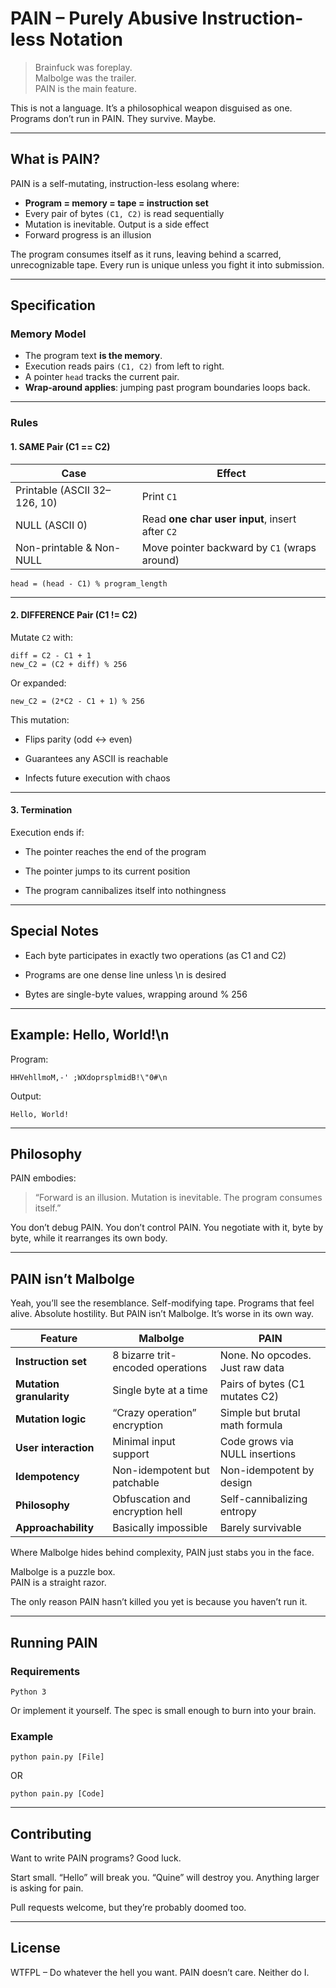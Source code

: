 # PAIN – Purely Abusive Instruction-less Notation

> Brainfuck was foreplay.  
> Malbolge was the trailer.  
> PAIN is the main feature.  

This is not a language. It’s a philosophical weapon disguised as one.  
Programs don’t run in PAIN. They survive. Maybe.  

---

## What is PAIN?

PAIN is a self-mutating, instruction-less esolang where:

- **Program = memory = tape = instruction set**
- Every pair of bytes `(C1, C2)` is read sequentially
- Mutation is inevitable. Output is a side effect
- Forward progress is an illusion

The program consumes itself as it runs, leaving behind a scarred, unrecognizable tape. Every run is unique unless you fight it into submission.

---

## Specification

### Memory Model
- The program text **is the memory**.
- Execution reads pairs `(C1, C2)` from left to right.
- A pointer `head` tracks the current pair.
- **Wrap-around applies**: jumping past program boundaries loops back.

---

### Rules

#### 1. SAME Pair (C1 == C2)

| Case                          | Effect                                          |
|-------------------------------|-------------------------------------------------|
| Printable (ASCII 32–126, 10)  | Print `C1`                                      |
| NULL (ASCII 0)                | Read **one char user input**, insert after `C2` |
| Non-printable & Non-NULL      | Move pointer backward by `C1` (wraps around)    |

```text
head = (head - C1) % program_length
```
---

#### 2. DIFFERENCE Pair (C1 != C2)

Mutate `C2` with:
```
diff = C2 - C1 + 1
new_C2 = (C2 + diff) % 256
```
Or expanded:
```
new_C2 = (2*C2 - C1 + 1) % 256
```
This mutation:

- Flips parity (odd ↔ even)

- Guarantees any ASCII is reachable

- Infects future execution with chaos

---

#### 3. Termination

Execution ends if:

- The pointer reaches the end of the program

- The pointer jumps to its current position

- The program cannibalizes itself into nothingness

---

## Special Notes

- Each byte participates in exactly two operations (as C1 and C2)

- Programs are one dense line unless \n is desired

- Bytes are single-byte values, wrapping around % 256

---

## Example: Hello, World!\n

Program:
```PAIN
HHVehllmoM,-' ;WXdoprsplmidB!\"0#\n
```
Output:
```
Hello, World!
```

---

## Philosophy

PAIN embodies:

> “Forward is an illusion. Mutation is inevitable. The program consumes itself.”



You don’t debug PAIN. You don’t control PAIN. You negotiate with it, byte by byte, while it rearranges its own body.


---

## PAIN isn’t Malbolge  

Yeah, you’ll see the resemblance. Self-modifying tape. Programs that feel alive. Absolute hostility. But PAIN isn’t Malbolge. It’s worse in its own way.  

| Feature                   | Malbolge                           | PAIN                              |
|---------------------------|------------------------------------|-----------------------------------|
| **Instruction set**       | 8 bizarre trit-encoded operations  | None. No opcodes. Just raw data   |
| **Mutation granularity**  | Single byte at a time              | Pairs of bytes (C1 mutates C2)    |
| **Mutation logic**        | “Crazy operation” encryption       | Simple but brutal math formula    |
| **User interaction**      | Minimal input support              | Code grows via NULL insertions    |
| **Idempotency**           | Non-idempotent but patchable       | Non-idempotent by design          |
| **Philosophy**            | Obfuscation and encryption hell    | Self-cannibalizing entropy        |
| **Approachability**       | Basically impossible               | Barely survivable                 |

Where Malbolge hides behind complexity, PAIN just stabs you in the face.  

Malbolge is a puzzle box.  
PAIN is a straight razor.  

The only reason PAIN hasn’t killed you yet is because you haven’t run it.

---

## Running PAIN

### Requirements
```
Python 3
```
Or implement it yourself. The spec is small enough to burn into your brain.


### Example
```
python pain.py [File]
```
OR
```
python pain.py [Code]
```

---

## Contributing

Want to write PAIN programs? Good luck.

Start small. “Hello” will break you. “Quine” will destroy you. Anything larger is asking for pain.

Pull requests welcome, but they’re probably doomed too.


---

## License

WTFPL – Do whatever the hell you want. PAIN doesn’t care. Neither do I.

